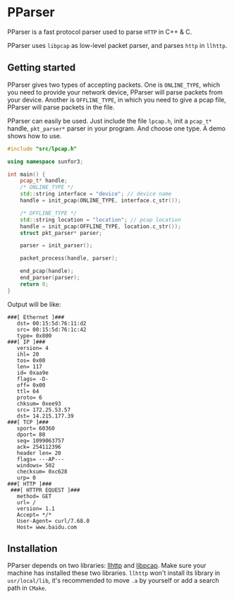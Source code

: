 # PParser

PParser is a fast protocol parser used to parse `HTTP` in C++ & C.

PParser uses `libpcap` as low-level packet parser, and parses `http` in `llhttp`.

## Getting started
PParser gives two types of accepting packets. One is `ONLINE_TYPE`, which you need to provide your network device, PParser will parse packets from your device. Another is `OFFLINE_TYPE`, in which you need to give a pcap file, PParser will parse packets in the file.

PParser can easily be used. Just include the file `lpcap.h`, init a `pcap_t*` handle, `pkt_parser*` parser in your program. And choose one type. A demo shows how to use.

``` C++
#include "src/lpcap.h"

using namespace sunfor3;

int main() {
    pcap_t* handle;
    /* ONLINE_TYPE */
    std::string interface = "device"; // device name
    handle = init_pcap(ONLINE_TYPE, interface.c_str());

    /* OFFLINE_TYPE */
    std::string location = "location"; // pcap location
    handle = init_pcap(OFFLINE_TYPE, location.c_str());
    struct pkt_parser* parser;

    parser = init_parser();

    packet_process(handle, parser);

    end_pcap(handle);
    end_parser(parser);
    return 0;
}
```

Output will be like:

```
###[ Ethernet ]###
   dst= 00:15:5d:76:11:d2 
   src= 00:15:5d:76:1c:42 
   type= 0x800 
###[ IP ]###
   version= 4 
   ihl= 20 
   tos= 0x00 
   len= 117 
   id= 0xaa9e 
   flags= -D- 
   off= 0x00 
   ttl= 64 
   proto= 6 
   chksum= 0xee93 
   src= 172.25.53.57 
   dst= 14.215.177.39 
###[ TCP ]###
   sport= 60360 
   dport= 80 
   seq= 1099063757 
   ack= 254112396 
   header len= 20 
   flags= ---AP--- 
   windows= 502 
   checksum= 0xc628 
   urp= 0 
###[ HTTP ]###
 ###[ HTTPR EQUEST ]###
   method= GET 
   url= / 
   version= 1.1 
   Accept= */* 
   User-Agent= curl/7.68.0 
   Host= www.baidu.com 
```

## Installation
PParser depends on two libraries: [llhttp](https://github.com/nodejs/llhttp) and [libpcap](https://www.tcpdump.org/). Make sure your machine has installed these two libraries. `llhttp` won't install its library in `usr/local/lib`, it's recommended to move `.a` by yourself or add a search path in `CMake`.
